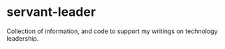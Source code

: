# servant-leader
Collection of information, and code to support my writings on technology leadership.

